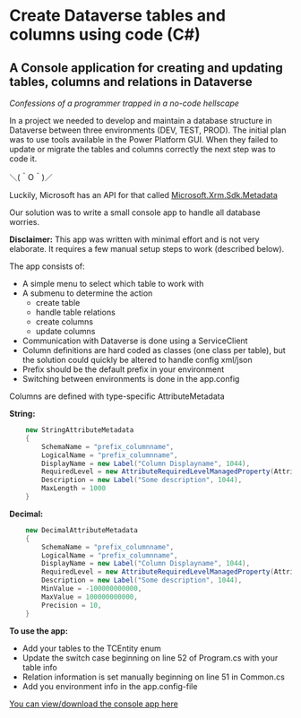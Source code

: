 # Create Dataverse tables and columns using code (C#)

## A Console application for creating and updating tables, columns and relations in Dataverse

*Confessions of a programmer trapped in a no-code hellscape*

In a project we needed to develop and maintain a database structure in Dataverse between three environments (DEV, TEST, PROD). The initial plan was to use tools available in the Power Platform GUI. When they failed to update or migrate the tables and columns correctly the next step was to code it.

＼(＾O＾)／

Luckily, Microsoft has an API for that called [Microsoft.Xrm.Sdk.Metadata](https://learn.microsoft.com/en-us/dotnet/api/microsoft.xrm.sdk.metadata?view=dataverse-sdk-latest)

Our solution was to write a small console app to handle all database worries.

**Disclaimer:** This app was written with minimal effort and is not very elaborate. It requires a few manual setup steps to work (described below).

The app consists of:

* A simple menu to select which table to work with
* A submenu to determine the action
  * create table
  * handle table relations
  * create columns
  * update columns
* Communication with Dataverse is done using a ServiceClient
* Column definitions are hard coded as classes (one class per table), but the solution could quickly be altered to handle config xml/json
* Prefix should be the default prefix in your environment
* Switching between environments is done in the app.config

Columns are defined with type-specific AttributeMetadata

**String:**

```csharp
    new StringAttributeMetadata
    {
        SchemaName = "prefix_columnname",
        LogicalName = "prefix_columnname",
        DisplayName = new Label("Column Displayname", 1044),
        RequiredLevel = new AttributeRequiredLevelManagedProperty(AttributeRequiredLevel.None),
        Description = new Label("Some description", 1044),
        MaxLength = 1000
    }
```

**Decimal:**

```csharp
    new DecimalAttributeMetadata
    {
        SchemaName = "prefix_columnname",
        LogicalName = "prefix_columnname",
        DisplayName = new Label("Column Displayname", 1044),
        RequiredLevel = new AttributeRequiredLevelManagedProperty(AttributeRequiredLevel.None),
        Description = new Label("Some description", 1044),
        MinValue = -100000000000,
        MaxValue = 100000000000,
        Precision = 10,
    }
```

**To use the app:**

* Add your tables to the TCEntity enum
* Update the switch case beginning on line 52 of Program.cs with your table info
* Relation information is set manually beginning on line 51 in Common.cs
* Add you environment info in the app.config-file

[You can view/download the console app here](console-app)